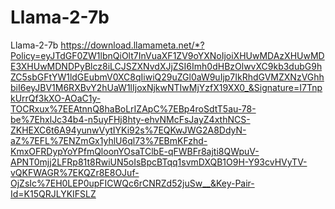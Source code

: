 # Llama-2-7b
Llama-2-7b
https://download.llamameta.net/*?Policy=eyJTdGF0ZW1lbnQiOlt7InVuaXF1ZV9oYXNoIjoiXHUwMDAzXHUwMDE3XHUwMDNDPyBlcz8iLCJSZXNvdXJjZSI6Imh0dHBzOlwvXC9kb3dubG9hZC5sbGFtYW1ldGEubmV0XC8qIiwiQ29uZGl0aW9uIjp7IkRhdGVMZXNzVGhhbiI6eyJBV1M6RXBvY2hUaW1lIjoxNjkwNTIwMjYzfX19XX0_&Signature=I7TnpkUrrQf3kXO-AOaC1y-TOCRxux%7EEAtnnQ8haBoLrIZApC%7EBp4roSdtT5au-78-be%7EhxlJc34b4-n5uyFHj8hty-ehvNMcFsJayZ4xthNCS-ZKHEXC6t6A94yunwVytIYKi92s%7EQKwJWG2A8DdyN-aZ%7EFL%7ENZmGx1yhlU6ql73%7EBmKFzhd-KmxOFRDypYoYPfmQloonYOsaTClbE-qFWBFr8ajti8QWpuV-APNT0mjj2LFRp81t8RwiUN5oIsBpcBTqq1svmDXQB1O9H-Y93cvHVyTV-vQKFWAGR%7EKQZr8E8OJuf-OjZsIc%7EH0LEP0upFICWQc6rCNRZd52juSw__&Key-Pair-Id=K15QRJLYKIFSLZ
